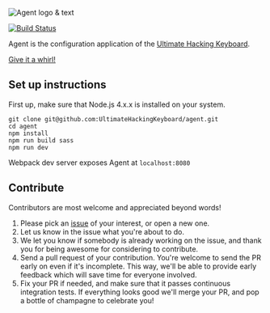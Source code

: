![Agent logo & text](https://raw.githubusercontent.com/UltimateHackingKeyboard/agent-mockup/master/images/agent-logo-with-text.png)

[![Build Status](https://travis-ci.org/UltimateHackingKeyboard/agent.svg?branch=master)](https://travis-ci.org/UltimateHackingKeyboard/agent)

Agent is the configuration application of the [Ultimate Hacking Keyboard](https://ultimatehackingkeyboard.com/).

[Give it a whirl!](http://ultimatehackingkeyboard.github.io/agent/)

## Set up instructions

First up, make sure that Node.js 4.x.x is installed on your system.

```
git clone git@github.com:UltimateHackingKeyboard/agent.git
cd agent
npm install
npm run build sass
npm run dev
```

Webpack dev server exposes Agent at `localhost:8080`

## Contribute

Contributors are most welcome and appreciated beyond words!

1. Please pick an [issue](https://github.com/UltimateHackingKeyboard/agent/issues) of your interest, or open a new one.
2. Let us know in the issue what you're about to do.
3. We let you know if somebody is already working on the issue, and thank you for being awesome for considering to contribute.
4. Send a pull request of your contribution. You're welcome to send the PR early on even if it's incomplete. This way, we'll be able to provide early feedback which will save time for everyone involved.
5. Fix your PR if needed, and make sure that it passes continuous integration tests. If everything looks good we'll merge your PR, and pop a bottle of champagne to celebrate you!
